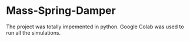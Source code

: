 # Mass-Spring-Damper

The project was totally impemented in python.
Google Colab was used to run all the simulations.
